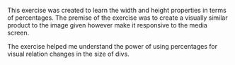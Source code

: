 This exercise was created to learn the width and height properties in terms of percentages. 
The premise of the exercise was to create a visually similar product to the image given however make it responsive to the media screen. 

The exercise helped me understand the power of using percentages for visual relation changes in the size of divs. 


